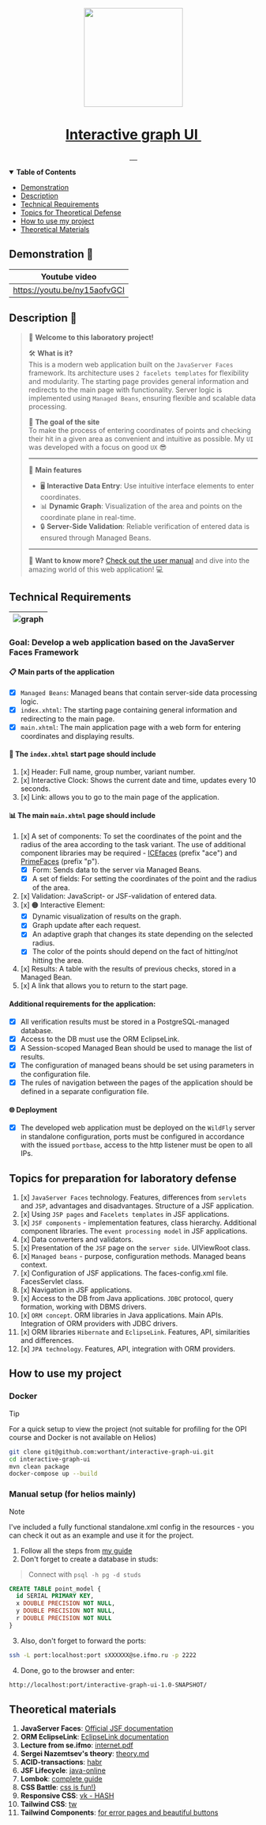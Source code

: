 <!-- Here is the main logo and name of your project -->

<p align="center">
  <a href="https://github.com/worthant/interactive-graph-ui">
    <picture>
      <img src="resources/logo.png" height="200">
    </picture>
    <h1 align="center">
        Interactive graph UI
        <a aria-label="Перевод" href="./README_RU.md">
            <img alt="" src="https://img.shields.io/badge/translation-RU-red?style=for-the-badge">
        </a>
    </h1>   
  </a>
</p>

<!-- Here are some cool labels for your project, delete those, that you don't need -->

<p align="center">
   <a aria-label="WildFly Version" href="https://www.wildfly.org/">
      <img alt="" src="https://img.shields.io/badge/WildFly-26.13-50FA7B?style=for-the-badge&labelColor=000000&color=50FA7B">
   </a>
   <a aria-label="Java" href="https://www.jetbrains.com/">
      <img alt="" src="https://img.shields.io/badge/Java-17.0.8-FFD300?style=for-the-badge&labelColor=000000&color=FFD300">
   </a>
   <a aria-label="Maven Project" href="https://maven.apache.org/">
      <img alt="" src="https://img.shields.io/badge/Maven-Project-FFA5FF?style=for-the-badge&labelColor=000000&color=FFAFFF">
   </a>
   <a aria-label="JavaServer Faces Framework" href="https://www.oracle.com/java/technologies/javaserverfaces.html">
      <img alt="" src="https://img.shields.io/badge/JSF-Framework-orange?style=for-the-badge&logo=java&labelColor=000000&color=FFFFFF">
   </a>
   <a aria-label="Tailwind CSS Version" href="https://tailwindcss.com/">
      <img alt="" src="https://img.shields.io/badge/Tailwind_CSS-3.3.3-00CCFF?style=for-the-badge&labelColor=000000&color=00FFFF">
   </a>
</p>

<details open>
   <summary><b>Table of Contents</b></summary>

- [Demonstration](#demo)
- [Description](#descr)
- [Technical Requirements](#requirements)
- [Topics for Theoretical Defense](#defense)
- [How to use my project](#user-manual)
- [Theoretical Materials](#theoretical-materials)

</details>

<a id="demo"></a>

## Demonstration 🎥

| Youtube video |
|------------------------|
|https://youtu.be/ny15aofvGCI|

<a id="descr"></a>

## Description 📝

> 👋 **Welcome to this laboratory project!**
>
> 🛠 **What is it?**  
> This is a modern web application built on the `JavaServer Faces` framework. Its architecture uses `2 facelets templates` for flexibility and modularity. The starting page provides general information and redirects to the main page with functionality. Server logic is implemented using `Managed Beans`, ensuring flexible and scalable data processing.
>
> 🎯 **The goal of the site**  
> To make the process of entering coordinates of points and checking their hit in a given area as convenient and intuitive as possible. My `UI` was developed with a focus on good `UX` 😎
>
> ---
>
> 📌 **Main features**
>
> - 🖥 **Interactive Data Entry**: Use intuitive interface elements to enter coordinates.
> - 📊 **Dynamic Graph**: Visualization of the area and points on the coordinate plane in real-time.
> - 🔒 **Server-Side Validation**: Reliable verification of entered data is ensured through Managed Beans.
>
> ---
>
> 🚀 **Want to know more?** [Check out the user manual](#user-manual) and dive into the amazing world of this web application! 💻

<a id="requirements"></a>

## Technical Requirements

|![graph](resources/graph.png)|
|-----------------------------|

### Goal: Develop a web application based on the JavaServer Faces Framework

#### 📋 Main parts of the application

- [x] `Managed Beans`: Managed beans that contain server-side data processing logic.
- [x] `index.xhtml`: The starting page containing general information and redirecting to the main page.
- [x] `main.xhtml`: The main application page with a web form for entering coordinates and displaying results.

#### 🎨 The `index.xhtml` start page should include

1. [x] Header: Full name, group number, variant number.
2. [x] Interactive Clock: Shows the current date and time, updates every 10 seconds.
3. [x] Link: allows you to go to the main page of the application.

#### 📊 The main `main.xhtml` page should include

1. [x] A set of components: To set the coordinates of the point and the radius of the area according to the task variant. The use of additional component libraries may be required - [ICEfaces](http://www.icesoft.org/java/projects/ICEfaces/overview.jsf) (prefix "ace") and [PrimeFaces](http://www.primefaces.org/) (prefix "p").
    - [x] Form: Sends data to the server via Managed Beans.
    - [x] A set of fields: For setting the coordinates of the point and the radius of the area.
2. [x] Validation: JavaScript- or JSF-validation of entered data.
3. [x] 🟠 Interactive Element:
    - [x] Dynamic visualization of results on the graph.
    - [x] Graph update after each request.
    - [x] An adaptive graph that changes its state depending on the selected radius.
    - [x] The color of the points should depend on the fact of hitting/not hitting the area.
4. [x] Results: A table with the results of previous checks, stored in a Managed Bean.
5. [x] A link that allows you to return to the start page.

#### Additional requirements for the application:

- [x] All verification results must be stored in a PostgreSQL-managed database.
- [x] Access to the DB must use the ORM EclipseLink.
- [x] A Session-scoped Managed Bean should be used to manage the list of results.
- [x] The configuration of managed beans should be set using parameters in the configuration file.
- [x] The rules of navigation between the pages of the application should be defined in a separate configuration file.

#### 🌐 Deployment

- [x] The developed web application must be deployed on the `WildFly` server in standalone configuration, ports must be configured in accordance with the issued `portbase`, access to the http listener must be open to all IPs.

<a id="defense"></a>

## Topics for preparation for laboratory defense

1. [x] `JavaServer Faces` technology. Features, differences from `servlets` and `JSP`, advantages and disadvantages. Structure of a JSF application.
2. [x] Using `JSP pages` and `Facelets templates` in JSF applications.
3. [x] `JSF components` - implementation features, class hierarchy. Additional component libraries. The `event processing model` in JSF applications.
4. [x] Data converters and validators.
5. [x] Presentation of the `JSF` page on the `server side`. UIViewRoot class.
6. [x] `Managed beans` - purpose, configuration methods. Managed beans context.
7. [x] Configuration of JSF applications. The faces-config.xml file. FacesServlet class.
8. [x] Navigation in JSF applications.
9. [x] Access to the DB from Java applications. `JDBC` protocol, query formation, working with DBMS drivers.
10. [x] `ORM concept`. ORM libraries in Java applications. Main APIs. Integration of ORM providers with JDBC drivers.
11. [x] ORM libraries `Hibernate` and `EclipseLink`. Features, API, similarities and differences.
12. [x] `JPA technology`. Features, API, integration with ORM providers.

<a id="user-manual"></a>

## How to use my project

### Docker

> [!TIP]
> For a quick setup to view the project (not suitable for profiling for the OPI course and Docker is not available on Helios)

```bash
git clone git@github.com:worthant/interactive-graph-ui.git
cd interactive-graph-ui
mvn clean package
docker-compose up --build
```

### Manual setup (for helios mainly)

> [!NOTE]
> I've included a fully functional standalone.xml config in the resources - you can check it out as an example and use it for the project.

1. Follow all the steps from [my guide](https://github.com/worthant/web3-jsf-eclipselink-template/)
2. Don't forget to create a database in studs:

> Connect with `psql -h pg -d studs`

```sql
CREATE TABLE point_model {
  id SERIAL PRIMARY KEY,
  x DOUBLE PRECISION NOT NULL,
  y DOUBLE PRECISION NOT NULL,
  r DOUBLE PRECISION NOT NULL
}
```

3. Also, don't forget to forward the ports:

```bash
ssh -L port:localhost:port sXXXXXX@se.ifmo.ru -p 2222
```

4. Done, go to the browser and enter:

```bash
http://localhost:port/interactive-graph-ui-1.0-SNAPSHOT/
```

<a id="theory"></a>

## Theoretical materials

1. **JavaServer Faces**: [Official JSF documentation](https://docs.oracle.com/javaee/7/javaserver-faces-2-2/vdldocs-facelets/index.html)
2. **ORM EclipseLink**: [EclipseLink documentation](https://www.eclipse.org/eclipselink/documentation/)
3. **Lecture from se.ifmo**: [internet.pdf](https://se.ifmo.ru/~s367837/internet.pdf)
4. **Sergei Nazemtsev's theory**: [theory.md](https://github.com/web-labs/Web-Lab-3/blob/main/theory.md)
1. **ACID-transactions**: [habr](https://habr.com/ru/articles/555920/)
1. **JSF Lifecycle**: [java-online](https://java-online.ru/jsf-lifecycle.xhtml)
1. **Lombok**: [complete guide](https://auth0.com/blog/a-complete-guide-to-lombok/)
1. **CSS Battle**: [css is fun!)](https://cssbattle.dev/)
1. **Responsive CSS**: [vk - HASH](https://vk.com/wall-46465252_58953)
5. **Tailwind CSS**: [tw](https://tailwindcss.com/)
6. **Tailwind Components**: [for error pages and beautiful buttons](https://tailwindcomponents.com/)

